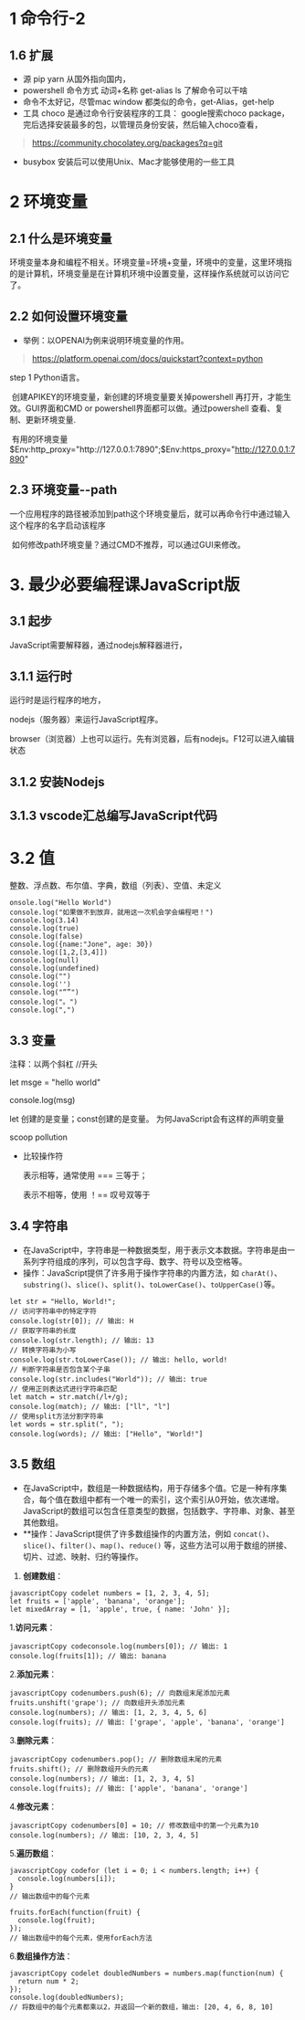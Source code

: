 # 1 命令行-2 

## 1.6 扩展

- 源   pip yarn 从国外指向国内，
- powershell 命令方式  动词+名称  get-alias ls 了解命令可以干啥
- 命令不太好记，尽管mac window 都类似的命令，get-Alias，get-help  
- 工具  choco 是通过命令行安装程序的工具： google搜索choco package， 完后选择安装最多的包，以管理员身份安装，然后输入choco查看，

> https://community.chocolatey.org/packages?q=git

- busybox 安装后可以使用Unix、Mac才能够使用的一些工具

  

# 2 环境变量

## 2.1 什么是环境变量

环境变量本身和编程不相关。环境变量=环境+变量，环境中的变量，这里环境指的是计算机，环境变量是在计算机环境中设置变量，这样操作系统就可以访问它了。

## 2.2 如何设置环境变量

- 举例：以OPENAI为例来说明环境变量的作用。

> https://platform.openai.com/docs/quickstart?context=python

step 1 Python语言。 

​       创建APIKEY的环境变量，新创建的环境变量要关掉powershell 再打开，才能生效。GUI界面和CMD or  powershell界面都可以做。通过powershell 查看、复制、更新环境变量.

​    有用的环境变量   $Env:http_proxy="http://127.0.0.1:7890";$Env:https_proxy="http://127.0.0.1:7890"

## 2.3 环境变量--path

​       一个应用程序的路径被添加到path这个环境变量后，就可以再命令行中通过输入这个程序的名字启动该程序

​      如何修改path环境变量？通过CMD不推荐，可以通过GUI来修改。

# 3. 最少必要编程课JavaScript版

## 3.1 起步

JavaScript需要解释器，通过nodejs解释器进行，

##  3.1.1 运行时

运行时是运行程序的地方，

nodejs（服务器）来运行JavaScript程序。

browser（浏览器）上也可以运行。先有浏览器，后有nodejs。F12可以进入编辑状态



## 3.1.2 安装Nodejs

## 3.1.3 vscode汇总编写JavaScript代码

# 3.2 值 

整数、浮点数、布尔值、字典，数组（列表）、空值、未定义

```
onsole.log("Hello World")
console.log("如果做不到放弃，就用这一次机会学会编程吧！")
console.log(3.14)
console.log(true)
console.log(false)
console.log({name:"Jone", age: 30})
console.log([1,2,[3,4]])
console.log(null)
console.log(undefined)
console.log("")
console.log('')
console.log("“”")
console.log("。")
console.log(",")
```

[火狐维护的站点，权威JavaScript的网站]: https://developer.mozilla.org/

## 3.3 变量

注释：以两个斜杠 //开头

let msge = "hello world"

console.log(msg)

let 创建的是变量；const创建的是变量。 为何JavaScript会有这样的声明变量

scoop pollution 

- 比较操作符

  表示相等，通常使用 === 三等于；

  表示不相等，使用 ！==  叹号双等于

  


## 3.4 字符串

- 在JavaScript中，字符串是一种数据类型，用于表示文本数据。字符串是由一系列字符组成的序列，可以包含字母、数字、符号以及空格等。
- 操作：JavaScript提供了许多用于操作字符串的内置方法，如 `charAt()`、`substring()`、`slice()`、`split()`、`toLowerCase()`、`toUpperCase()`等。

```
let str = "Hello, World!";
// 访问字符串中的特定字符
console.log(str[0]); // 输出: H
// 获取字符串的长度
console.log(str.length); // 输出: 13
// 转换字符串为小写
console.log(str.toLowerCase()); // 输出: hello, world!
// 判断字符串是否包含某个子串
console.log(str.includes("World")); // 输出: true
// 使用正则表达式进行字符串匹配
let match = str.match(/l+/g);
console.log(match); // 输出: ["ll", "l"]
// 使用split方法分割字符串
let words = str.split(", ");
console.log(words); // 输出: ["Hello", "World!"]
```

## 3.5 数组

- 在JavaScript中，数组是一种数据结构，用于存储多个值。它是一种有序集合，每个值在数组中都有一个唯一的索引，这个索引从0开始，依次递增。JavaScript的数组可以包含任意类型的数据，包括数字、字符串、对象、甚至其他数组。
- **操作：JavaScript提供了许多数组操作的内置方法，例如 `concat()`、`slice()`、`filter()`、`map()`、`reduce()` 等，这些方法可以用于数组的拼接、切片、过滤、映射、归约等操作。

1. **创建数组**：

```
javascriptCopy codelet numbers = [1, 2, 3, 4, 5];
let fruits = ['apple', 'banana', 'orange'];
let mixedArray = [1, 'apple', true, { name: 'John' }];
```

1.**访问元素**：

```
javascriptCopy codeconsole.log(numbers[0]); // 输出: 1
console.log(fruits[1]); // 输出: banana
```

2.**添加元素**：

```
javascriptCopy codenumbers.push(6); // 向数组末尾添加元素
fruits.unshift('grape'); // 向数组开头添加元素
console.log(numbers); // 输出: [1, 2, 3, 4, 5, 6]
console.log(fruits); // 输出: ['grape', 'apple', 'banana', 'orange']
```

3.**删除元素**：

```
javascriptCopy codenumbers.pop(); // 删除数组末尾的元素
fruits.shift(); // 删除数组开头的元素
console.log(numbers); // 输出: [1, 2, 3, 4, 5]
console.log(fruits); // 输出: ['apple', 'banana', 'orange']
```

4.**修改元素**：

```
javascriptCopy codenumbers[0] = 10; // 修改数组中的第一个元素为10
console.log(numbers); // 输出: [10, 2, 3, 4, 5]
```

5.**遍历数组**：

```
javascriptCopy codefor (let i = 0; i < numbers.length; i++) {
  console.log(numbers[i]);
}
// 输出数组中的每个元素

fruits.forEach(function(fruit) {
  console.log(fruit);
});
// 输出数组中的每个元素，使用forEach方法
```

6.**数组操作方法**：

```
javascriptCopy codelet doubledNumbers = numbers.map(function(num) {
  return num * 2;
});
console.log(doubledNumbers);
// 将数组中的每个元素都乘以2，并返回一个新的数组，输出: [20, 4, 6, 8, 10]
```